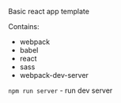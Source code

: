 Basic react app template

Contains:
* webpack
* babel
* react
* sass
* webpack-dev-server

``npm run server`` - run dev server